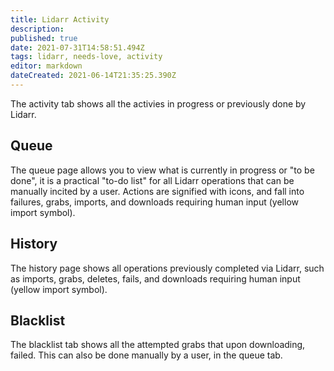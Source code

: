 ```yaml
---
title: Lidarr Activity
description: 
published: true
date: 2021-07-31T14:58:51.494Z
tags: lidarr, needs-love, activity
editor: markdown
dateCreated: 2021-06-14T21:35:25.390Z
---
```


The activity tab shows all the activies in progress or previously done by Lidarr.

## Queue

The queue page allows you to view what is currently in progress or "to be done", it is a practical "to-do list" for all Lidarr operations that can be manually incited by a user.  Actions are signified with icons, and fall into failures, grabs, imports, and downloads requiring human input (yellow import symbol).

## History

The history page shows all operations previously completed via Lidarr, such as imports, grabs, deletes, fails, and downloads requiring human input (yellow import symbol).

## Blacklist

The blacklist tab shows all the attempted grabs that upon downloading, failed.  This can also be done manually by a user, in the queue tab.
